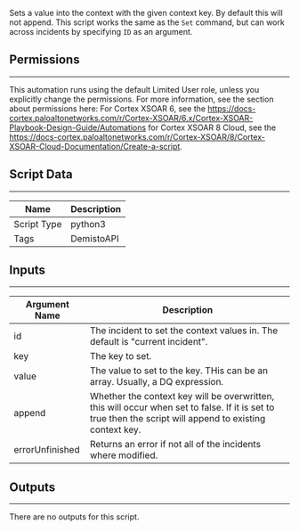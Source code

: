 Sets a value into the context with the given context key. By default this will not append. This script works the same as the `Set` command, but can work across incidents by specifying `ID` as an argument. 

## Permissions
---

This automation runs using the default Limited User role, unless you explicitly change the permissions.
For more information, see the section about permissions here: For Cortex XSOAR 6, see the https://docs-cortex.paloaltonetworks.com/r/Cortex-XSOAR/6.x/Cortex-XSOAR-Playbook-Design-Guide/Automations for Cortex XSOAR 8 Cloud, see the https://docs-cortex.paloaltonetworks.com/r/Cortex-XSOAR/8/Cortex-XSOAR-Cloud-Documentation/Create-a-script.

## Script Data
---

| **Name** | **Description** |
| --- | --- |
| Script Type | python3 |
| Tags | DemistoAPI |


## Inputs
---

| **Argument Name** | **Description** |
| --- | --- |
| id | The incident to set the context values in. The default is "current incident". |
| key | The key to set. |
| value | The value to set to the key. THis can be an array. Usually, a DQ expression. |
| append | Whether the context key will be overwritten, this will occur when set to false. If it is set to true then the script will append to existing context key. |
| errorUnfinished | Returns an error if not all of the incidents where modified. |

## Outputs
---
There are no outputs for this script.

